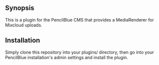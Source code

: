 ## Synopsis

This is a plugin for the PencilBlue CMS that provides a MediaRenderer for Mixcloud uploads.

## Installation

Simply clone this repository into your plugins/ directory, then go into your PencilBlue installation's admin settings and install the plugin.
